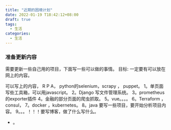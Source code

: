 ```yaml
---
title: "近期的困境计划"
date: 2022-01-19 T18:42:12+08:00
draft: true
tags:
  - 生活
categories:
  - 生活
---
```


### 准备更新内容

需要更新一些自己用的项目，下面写一些可以做的事情。
目标: 一定要有可以放在网上的内容。

可以写上的内容，  R P A， python的selenium，scrapy ， puppet。
1。单页面写些工具箱，可以用javascript。
2。Django 写文件管理系统。
3。prometheus的exporter插件
4。金融的部分页面的爬虫抓取。
5。vue。。。。
6。Terraform ， consul，
7。docker ，kubernetes。
8。java 要写一些项目，要开始分析项目内容。
9。。。！！！要写博客，做了什么写什么。

+ 。
